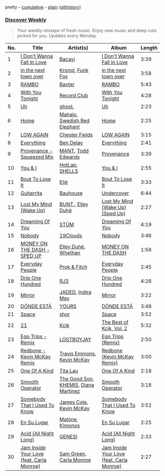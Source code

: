 pretty - [cumulative](/playlists/cumulative/Discover%20Weekly.md) - [plain](/playlists/plain/37i9dQZEVXcERLiUqU2pJX) ([githistory](https://github.githistory.xyz/vitokorn/spotify-playlist-archive/blob/master/playlists/plain/37i9dQZEVXcERLiUqU2pJX))

### [Discover Weekly](https://open.spotify.com/playlist/37i9dQZEVXcERLiUqU2pJX)

> Your weekly mixtape of fresh music. Enjoy new music and deep cuts picked for you. Updates every Monday.

| No. | Title | Artist(s) | Album | Length |
|---|---|---|---|---|
| 1 | [I Don't Wanna Fall In Love](https://open.spotify.com/track/3R0cqnFMP1wKQ7xTgCXJpW) | [Bacavi](https://open.spotify.com/artist/7mRPKukfheKbpoHKRS7kkd) | [I Don't Wanna Fall In Love](https://open.spotify.com/album/0E4YU6XuLZmKwOU5s91oMR) | 3:39 |
| 2 | [in the next town over](https://open.spotify.com/track/60G1HeFL1nPV06eHb6lLzB) | [Kronol](https://open.spotify.com/artist/13Bm2FdMEKw4x8BJXCL1MI), [Funk Fox](https://open.spotify.com/artist/3Ajn1b34ZTGezni7WCwjd4) | [in the next town over](https://open.spotify.com/album/1pHOUNOjbgF3qXzyhf9TCL) | 3:58 |
| 3 | [RAMBO](https://open.spotify.com/track/54vA1DPHdURxxpxpPx2wmU) | [Baxter](https://open.spotify.com/artist/44hRRRhNR9moRvxr2wQj6u) | [RAMBO](https://open.spotify.com/album/40IcwL2hBSs6cl3FKBhZX9) | 5:43 |
| 4 | [With You Tonight](https://open.spotify.com/track/10WaPByHTHAVzoGyHA94Dt) | [Record Club](https://open.spotify.com/artist/4cArYfwQ0BrfSEhaDwhVYQ) | [With You Tonight](https://open.spotify.com/album/38tmSUJm5Ahoqwd79C33Jg) | 4:28 |
| 5 | [Uh](https://open.spotify.com/track/1QVdJuPtFIdWbDP1A6mlOk) | [ghost.](https://open.spotify.com/artist/4Ctl4vMI3xOgy3rNrEWZjJ) | [Uh](https://open.spotify.com/album/6GjXjQJQp2hwnhK0MN86nl) | 2:23 |
| 6 | [Home](https://open.spotify.com/track/0qP4QTGEmlslzEWIqF5oNs) | [Mahalo](https://open.spotify.com/artist/1SeU8Y2rEUpEoeWmUCdQIR), [Swedish Red Elephant](https://open.spotify.com/artist/6fT9phXpEYVm2zB0QzGqDJ) | [Home](https://open.spotify.com/album/78TnopwNnqynxZV3A7UJeB) | 2:25 |
| 7 | [LOW AGAIN](https://open.spotify.com/track/7Ip9kJyPE9jjwmoMBHeW8G) | [Chester Fields](https://open.spotify.com/artist/09Lux7AYV3KQYKzXKrJOA2) | [LOW AGAIN](https://open.spotify.com/album/0ojVzW7hocZraM0TLgGOV8) | 3:15 |
| 8 | [Everything](https://open.spotify.com/track/6hGkP9hTTk8flPeYzjeVr6) | [Ben Delay](https://open.spotify.com/artist/1GedScfXwlE0mqLZzzliN2) | [Everything](https://open.spotify.com/album/6GfGmp9i3bGOQhWwEP4Xzj) | 2:41 |
| 9 | [Provenance - Squeezed Mix](https://open.spotify.com/track/295Yd8h8MVZILvjiRiwxAY) | [MANT](https://open.spotify.com/artist/5FfP0wtlfiBqwJdQbmOs3y), [Todd Edwards](https://open.spotify.com/artist/6MFopqejpmTUUZlcRmGzgg) | [Provenance](https://open.spotify.com/album/1NyCHXjwjEBTLlJHUrtECk) | 3:39 |
| 10 | [You & I](https://open.spotify.com/track/7k0kq03bs3micRAVvYgzg8) | [HotLap](https://open.spotify.com/artist/7fQllKIlkVSl9JD1aJ8XYg), [SHELLS](https://open.spotify.com/artist/1ZwuShKjJItDJez0aDCsxN) | [You & I](https://open.spotify.com/album/1tiC5qMa7iI5dES19tVAYH) | 2:55 |
| 11 | [Bout To Lose It](https://open.spotify.com/track/2iPBRdjkk6l4rJM2UnyX8p) | [Eljé](https://open.spotify.com/artist/0xCxVPeq1nmkqrYIEcNodO) | [Bout To Lose It](https://open.spotify.com/album/7hgaOeni2B8OUbqymWNIr5) | 3:33 |
| 12 | [Guitarrita](https://open.spotify.com/track/06sQoeKM4iIpl8fHTk7iJR) | [Bauhouse](https://open.spotify.com/artist/3W0ymz5go3eaOIclFYWyzz) | [Undercover](https://open.spotify.com/album/27DmX438w2MGxKZM5kvvse) | 6:44 |
| 13 | [Lost My Mind (Wake Up)](https://open.spotify.com/track/0wBXAuHALgo0pSyfuVetbn) | [BUNT.](https://open.spotify.com/artist/2CpLIMBoE2ZzyY3ZBCRZ7j), [Elley Duhé](https://open.spotify.com/artist/67MNhiAICFY6Pwc2YxCO0K) | [Lost My Mind (Wake Up) [Sped Up]](https://open.spotify.com/album/5qroXZgUbIOJscq9btxrOP) | 2:27 |
| 14 | [Dreaming Of You](https://open.spotify.com/track/5MMCASojxp6pTNlXzb6mmG) | [STÜM](https://open.spotify.com/artist/2voP6uZbMR9fJ49e8HE9Fd) | [Dreaming Of You](https://open.spotify.com/album/2hrzs0FBo5l2KH6WSoOpWM) | 4:19 |
| 15 | [Nobody](https://open.spotify.com/track/6I3vPqMmEv0pjRBxKBnrk7) | [19Clouds](https://open.spotify.com/artist/0AWnGbHpn20wrP1nlFNSnF) | [Nobody](https://open.spotify.com/album/5H9WQRjWS7VmKHQusS3jXW) | 3:46 |
| 16 | [MONEY ON THE DASH - SPED UP](https://open.spotify.com/track/086THPnabbu1zfDjRsxpoN) | [Elley Duhé](https://open.spotify.com/artist/67MNhiAICFY6Pwc2YxCO0K), [Whethan](https://open.spotify.com/artist/0vqJkZ0RpLZixt3lTmD8vP) | [MONEY ON THE DASH](https://open.spotify.com/album/1nlaLDMPSzXL8G5LPBDhwd) | 1:56 |
| 17 | [Everyday People](https://open.spotify.com/track/68FsnsTl1yNJKX8RYgbcMy) | [Prok & Fitch](https://open.spotify.com/artist/62akbR2hpk0ArA98zOYNys) | [Everyday People](https://open.spotify.com/album/1LJpax4mCpovZiAJUZFChP) | 2:45 |
| 18 | [Drip One Hundred](https://open.spotify.com/track/5YIWmjcSm7Ke6Ov8MCiVFe) | [RJ3](https://open.spotify.com/artist/7tNfLxoxFjAvlHZftoJxNx) | [Drip One Hundred](https://open.spotify.com/album/6m7Kfx95F7l86mXOdNwerS) | 4:26 |
| 19 | [Mirror](https://open.spotify.com/track/6UjW0h2wwYPA3nZGiNoE6b) | [JADED](https://open.spotify.com/artist/6tCJN1fQNdFCEaOa8Da9Wf), [Indira May](https://open.spotify.com/artist/4PStVha6j7ZX2DNtWwIR24) | [Mirror](https://open.spotify.com/album/4VNkV7mwVcBHsPVkvMLdf1) | 3:22 |
| 20 | [DÓNDE ESTÁ](https://open.spotify.com/track/35syZ8HVLl1YBS0bY6nzaj) | [YOURS](https://open.spotify.com/artist/1Jlo1wSVOtMmEMpTbhEdI7) | [DÓNDE ESTÁ](https://open.spotify.com/album/7u8SXWRQiR1aCmyjHCzwWJ) | 3:48 |
| 21 | [Space](https://open.spotify.com/track/39taJJLm16yWUi4kjHK7b7) | [shor](https://open.spotify.com/artist/4CWBsfvpr9nIFsJG97Dpo4) | [Space](https://open.spotify.com/album/7oVorecUfRotIIePAApu7O) | 3:52 |
| 22 | [21](https://open.spotify.com/track/7jDUpWbyxCXUxH4mcIumh8) | [Kcik](https://open.spotify.com/artist/701mrkwQWqwpcRjfCNwZ1u) | [The Best of Kcik, Vol. 2](https://open.spotify.com/album/37pzABD1HiYpxvTtKd8Ab1) | 5:32 |
| 23 | [Ego Trips - Remix](https://open.spotify.com/track/1KAHbKC1E5mjNT96V8qSIq) | [LOSTBOYJAY](https://open.spotify.com/artist/1k0BkkbwTGZGBqrNWwuucL) | [Ego Trips (Remix)](https://open.spotify.com/album/0PXKjC6LjdeeXvTtUDq0ST) | 2:50 |
| 24 | [Redbone - Kevin McKay Remix](https://open.spotify.com/track/7ovcLN5KmgHDbDSV3GNZhZ) | [Travis Emmons](https://open.spotify.com/artist/1gQou2nfkVjww2lOEBTGLF), [Kevin McKay](https://open.spotify.com/artist/07VdEUK5mf0rifGeNqs0Wg) | [Redbone (Kevin McKay Remix)](https://open.spotify.com/album/7wIQE4iqocFhOs0w0anCq9) | 3:00 |
| 25 | [One Of A Kind](https://open.spotify.com/track/0GL2DIZoRorbVbsRejFCaW) | [Tita Lau](https://open.spotify.com/artist/5g93IJMEpfC68NUaeVjr4h) | [One Of A Kind](https://open.spotify.com/album/2xpSf5fa0lJ04r8Ya6g1J0) | 2:18 |
| 26 | [Smooth Operator](https://open.spotify.com/track/4edT8gEcZN2J5tG13UEze8) | [The Good Son](https://open.spotify.com/artist/76OZ1HAHb3VXmv9z2vaL57), [KHEMIS](https://open.spotify.com/artist/3bhEBhrSsz74SsgjRe1z6d), [Diana Martinez](https://open.spotify.com/artist/7mEajYyUcyqlvR4M6CpNkG) | [Smooth Operator](https://open.spotify.com/album/1KRu1EXjZxsJwx9gyzAIZm) | 3:18 |
| 27 | [Somebody That I Used To Know](https://open.spotify.com/track/6h49997adA3XWCX9zMQKbX) | [James Cole](https://open.spotify.com/artist/4uRl0LZUcciuN8tfRQ3LRM), [Kevin McKay](https://open.spotify.com/artist/07VdEUK5mf0rifGeNqs0Wg) | [Somebody That I Used To Know](https://open.spotify.com/album/39NzRuUBQwITknLiseKkXN) | 3:52 |
| 28 | [En Su Lugar](https://open.spotify.com/track/5VptLoXeYwekTyaKeK5DBo) | [Malóne](https://open.spotify.com/artist/7fQMET8UaHL3gpH9LhqINM), [Kimonos](https://open.spotify.com/artist/32XZI46GRocn0V8ghzhDYN) | [En Su Lugar](https://open.spotify.com/album/1tgSRY3f7x7VI4Wm40EJV2) | 2:25 |
| 29 | [Acid (All Night Long)](https://open.spotify.com/track/1s7j77CrfpOhXf5V3P9gp7) | [GENESI](https://open.spotify.com/artist/4OG9hOPsfAEziKvOJj2SG7) | [Acid (All Night Long)](https://open.spotify.com/album/1iZJz3tgPcn04UT643eH0x) | 2:33 |
| 30 | [Jam Inside Your Love (feat. Carla Monroe)](https://open.spotify.com/track/1xFrwpp4li4MFpMr9KpTEK) | [Sam Green](https://open.spotify.com/artist/4Dvxcj9zZyKbzuwRG4lzSR), [Carla Monroe](https://open.spotify.com/artist/4S9LNSZusH3XflT3g32bqB) | [Jam Inside Your Love (feat. Carla Monroe)](https://open.spotify.com/album/7CfLWKrEPYYsJ46kWTKtUA) | 2:27 |